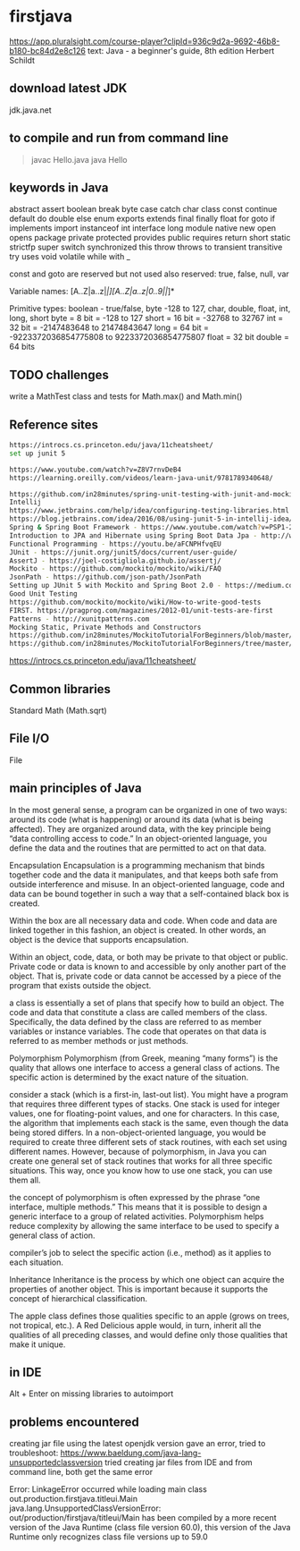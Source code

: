 # firstjava
https://app.pluralsight.com/course-player?clipId=936c9d2a-9692-46b8-b180-bc84d2e8c126
text: Java - a beginner's guide, 8th edition Herbert Schildt

## download latest JDK
jdk.java.net

## to compile and run from command line
> javac Hello.java
> java Hello
> 

## keywords in Java
abstract    assert      boolean     break       byte        case
catch       char        class       const       continue    default
do          double      else        enum        exports     extends
final       finally     float       for         goto        if
implements  import      instanceof  int         interface   long
module      native      new         open        opens       package
private     protected   provides    public      requires    return
short       static      strictfp    super       switch      synchronized
this        throw       throws      to          transient   transitive
try         uses        void        volatile    while       with
_

const and goto are reserved but not used
also reserved: true, false, null, var

Variable names:
[A..Z|a..z|_|$][A..Z|a..z|0..9|$|_]*

Primitive types:
boolean - true/false, byte -128 to 127, char, double, float, int, long, short
byte = 8 bit = -128 to 127
short = 16 bit = -32768 to 32767
int = 32 bit = -2147483648 to 21474843647
long = 64 bit = -9223372036854775808 to 9223372036854775807
float = 32 bit
double = 64 bits

## TODO challenges
write a MathTest class and tests for Math.max() and Math.min()

## Reference sites
```bash
https://introcs.cs.princeton.edu/java/11cheatsheet/
set up junit 5 

https://www.youtube.com/watch?v=Z8V7rnvDeB4
https://learning.oreilly.com/videos/learn-java-unit/9781789340648/

https://github.com/in28minutes/spring-unit-testing-with-junit-and-mockito
Intellij
https://www.jetbrains.com/help/idea/configuring-testing-libraries.html
https://blog.jetbrains.com/idea/2016/08/using-junit-5-in-intellij-idea/
Spring & Spring Boot Framework - https://www.youtube.com/watch?v=PSP1-2cN7vM&t=893s
Introduction to JPA and Hibernate using Spring Boot Data Jpa - http://www.springboottutorial.com/introduction-to-jpa-with-spring-boot-data-jpa
Functional Programming - https://youtu.be/aFCNPHfvqEU
JUnit - https://junit.org/junit5/docs/current/user-guide/
AssertJ - https://joel-costigliola.github.io/assertj/
Mockito - https://github.com/mockito/mockito/wiki/FAQ
JsonPath - https://github.com/json-path/JsonPath
Setting up JUnit 5 with Mockito and Spring Boot 2.0 - https://medium.com/@dSebastien/using-junit-5-with-spring-boot-2-kotlin-and-mockito-d5aea5b0c668
Good Unit Testing
https://github.com/mockito/mockito/wiki/How-to-write-good-tests
FIRST. https://pragprog.com/magazines/2012-01/unit-tests-are-first
Patterns - http://xunitpatterns.com
Mocking Static, Private Methods and Constructors
https://github.com/in28minutes/MockitoTutorialForBeginners/blob/master/Step15.md
https://github.com/in28minutes/MockitoTutorialForBeginners/tree/master/src/test/java/com/in28minutes/powermock

```
https://introcs.cs.princeton.edu/java/11cheatsheet/

## Common libraries
Standard
Math (Math.sqrt)

## File I/O
File


## main principles of Java
In the most general sense, a program can be organized in one of two ways: around its code (what is happening) or around its data (what is being affected). 
They are organized around data, with the key principle being “data controlling access to code.” In an object-oriented language, you define the data and the routines that are permitted to act on that data.

Encapsulation
Encapsulation is a programming mechanism that binds together code and 
the data it manipulates, and that keeps both safe from outside 
interference and misuse. In an object-oriented language, code and data 
can be bound together in such a way that a self-contained black box is created.

Within the box are all necessary data and code. When code and data are linked 
together in this fashion, an object is created. In other words, an object is 
the device that supports encapsulation.

Within an object, code, data, or both may be private to that object or public. 
Private code or data is known to and accessible by only another part of the 
object. That is, private code or data cannot be accessed by a piece of the 
program that exists outside the object.

a class is essentially a set of plans that specify how to build an object.
The code and data that constitute a class are called members of the class. 
Specifically, the data defined by the class are referred to as member 
variables or instance variables. The code that operates on that data is 
referred to as member methods or just methods.

Polymorphism
Polymorphism (from Greek, meaning “many forms”) is the quality that allows 
one interface to access a general class of actions. The specific action is 
determined by the exact nature of the situation. 

consider a stack (which is a first-in, last-out list). You might have a program 
that requires three different types of stacks. One stack is used for integer 
values, one for floating-point values, and one for characters. In this case, 
the algorithm that implements each stack is the same, even though the data 
being stored differs. In a non-object-oriented language, you would be required 
to create three different sets of stack routines, with each set using different 
names. However, because of polymorphism, in Java you can create one general set 
of stack routines that works for all three specific situations. This way, once 
you know how to use one stack, you can use them all.

the concept of polymorphism is often expressed by the phrase “one interface, 
multiple methods.” This means that it is possible to design a generic interface 
to a group of related activities. Polymorphism helps reduce complexity by allowing 
the same interface to be used to specify a general class of action. 

compiler’s job to select the specific action (i.e., method) as it applies to 
each situation. 

Inheritance
Inheritance is the process by which one object can acquire the properties of 
another object. This is important because it supports the concept of hierarchical 
classification. 

The apple class defines those qualities specific to an apple (grows on trees, 
not tropical, etc.). A Red Delicious apple would, in turn, inherit all the 
qualities of all preceding classes, and would define only those qualities 
that make it unique.

## in IDE
Alt + Enter on missing libraries to autoimport

## problems encountered
creating jar file using the latest openjdk version gave an error,
tried to troubleshoot:
https://www.baeldung.com/java-lang-unsupportedclassversion
tried creating jar files from IDE and from command line, both get the same error

Error: LinkageError occurred while loading main class out.production.firstjava.titleui.Main
java.lang.UnsupportedClassVersionError: out/production/firstjava/titleui/Main has been compiled by a more recent version of the Java Runtime (class file version 60.0), this version of the Java Runtime only recognizes class file versions up to 59.0
